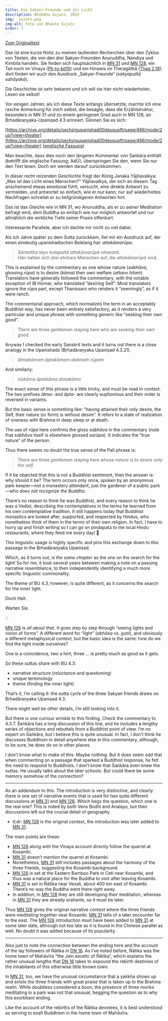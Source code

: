```yaml
---
title: Die Sakyer-Freunde und ihr Licht
description: Bhikkhu Sujato, 2023
img:  sujato.png
img-alt: Foto von Bhante Sujato
order: 7
---
```


[Zum Originaltext](https://discourse.suttacentral.net/t/the-sakyan-friends-and-their-light/30712)

Das ist eine kurze Notiz zu meinen laufenden Recherchen über den Zyklus von Texten, die von den drei Sakyer-Freunden Anuruddha, Nandiya und Kimbila handeln. Sie finden sich hauptsächlich in [MN 31](#/sutta/mn31/de/sabbamitta) und [MN 128](#/sutta/mn128/de/sabbamitta), ein Teil noch im Vinaya ([Pli-tv-kd10](https://suttacentral.net/pli-tv-kd10/de/maitrimurti-traetow?lang=de&reference=main&highlight=true#4)) und ein Hinweis im Theragāthā ([Thag 2.18](#/sutta/thag2.18/de/sabbamitta)); dort finden wir auch den Ausdruck „Sakyer-Freunde“ (*sakyaputtā sahāyakā*).

Die Geschichte ist sehr bekannt und ich will sie hier nicht wiederholen. Lesen sie selbst!

Vor einigen Jahren, als ich diese Texte anfangs übersetzte, machte ich eine rasche Anmerkung für mich selbst, die besagte, dass die Erzählstruktur, besonders in MN 31 und zu einem geringeren Grad auch in MN 128, an Bṛhadāraṇyaka-Upaniṣad 4.3 erinnert. Gönnen Sie es sich:

[https://archive.org/details/sechzigupanishad00deusuoft/page/466/mode/2up?view=theater](https://archive.org/details/sechzigupanishad00deusuoft/page/466/mode/2up?view=theater) ([englische Fassung](https://www.wisdomlib.org/hinduism/book/the-brihadaranyaka-upanishad/d/doc120049.html))

Man beachte, dass dies noch den längeren Kommentar von Śaṅkāra enthält (betrifft die englische Fassung; AdÜ); überspringen Sie den, wenn Sie nur den Text lesen. Doch wir werden darauf zurückkommen.

In dieser recht reizenden Geschichte fragt der König Janaka Yājñavalkya: „Was ist das Licht eines Menschen?“ Yājñavalkya, der sich an diesem Tag anscheinend etwas emotional fühlt, versucht, eine direkte Antwort zu vermeiden, und antwortet so einfach, wie er nur kann; nur auf wiederholtes Nachfragen schreitet er zu tiefgründigeren Antworten fort.

Das ist das Gleiche wie in MN 31, wo Anuruddha, als er zu seiner Meditation befragt wird, dem Buddha so einfach wie nur möglich antwortet und nur allmählich die wirkliche Tiefe seiner Praxis offenbart.

Interessante Parallele, aber ich dachte mir nicht zu viel dabei. 

Als ich Jahre später zu dem Sutta zurückkam, fiel mir ein Ausdruck auf, der einen eindeutig upanishadischen Beiklang hat: *attakāmarūpa*.

> *Santettha tayo kulaputtā attakāmarūpā viharanti.*  
> Hier halten sich drei ehrbare Menschen auf, die *attakāmarūpā* sind.

This is explained by the commentary as one whose nature (*sabhāva*, glossing *rūpa*) is to desire (*kāma*) their own welfare (*attano hitaṁ*). Translators have generally followed the commentary, with the notable exception of IB Horner, who translated “desiring Self”. Most translators ignore the *rūpa* part, except Thanissaro who renders it “seemingly”, as if it were ranch.

The commentarial approach, which normalizes the term in an acceptably Buddhist way, has never been entirely satisfactory, as it renders a very particular and unique phrase with something generic like “seeking their own good”.

> There are three gentlemen staying here who are *seeking their own good*.

Anyway I checked the early Sanskrit texts and it turns out there is a close analogy in the Upanishads (Bṛhadāraṇyaka Upaniṣad 4.3.21).

> *ātmakāmam āptakāmam akāmaṁ rūpaṁ*

And similarly:

> *niṣkāma āptakāma ātmakāmo*

The exact sense of this phrase is a little tricky, and must be read in context. The two prefixes *ātma-* and *āpta-* are clearly euphonious and their order is reversed in variants.

But the basic sense is something like: “having attained their only desire, the Self, their nature (or form) is without desire”. It refers to a state of realization of oneness with Brahma in deep sleep or at death.

The use of *rūpa* here confirms the gloss *sabhāva* in the commentary (note that *sabhāva* itself is elsewhere glossed *sarūpa*). It indicates the “true nature” of the person.

Thus there seems no doubt the true sense of the Pali phrase is:

> There are three gentlemen staying here whose *nature is to desire only the self.*

If it be objected that this is not a Buddhist sentiment, then the answer is: why should it be? The term occurs only once, spoken by an anonymous park keeper—not a monastery attendant, just the gardener of a public park—who *does not recognize the Buddha*.

There’s no reason to think he was Buddhist, and every reason to think he was a Vedist, describing the contemplatives in the terms he learned from his own contemplative tradition. It still happens today that Buddhist monastics are looked after, supported, and respected by Hindus, who nonetheless think of them in the terms of their own religion. In fact, I have to hurry up and finish writing so I can go on pindapata to me local Hindu restaurants, where they feed me every day! :pray:

This linguistic usage is highly specific and pins this exchange down to this passage in the Bṛhadāraṇyaka Upaniṣad.

Which, as it turns out, *is the same chapter* as the one on the search for the light! So for me, it took several years between making a note on a passing narrative resemblance, to then independently identifying a much more specific linguistic commonality.

The theme of BU 4.3, however, is quite different, as it concerns the search for the inner light.

Doch Halt.

Warten Sie.

💡

[MN 128](https://suttacentral.net/mn128/en/sujato) is *all about that*. It goes step by step through “seeing lights and vision of forms”. A different word for “light” (*obhāsa* vs. *jyoti*), and obviously a different metaphysical context, but the basic idea is the same: how do we find the light inside ourselves?

One is a coincidence, two a hint, three … is pretty much as good as it gets.

So these suttas share with BU 4.3:

* narrative structure (reluctance and questioning)
* unique terminology
* theme (finding the inner light)

That’s it, I’m calling it: the sutta cycle of the three Sakyan friends draws on Bṛhadāraṇyaka Upaniṣad 4.3.

There might well be other details, I’m still looking into it.

But there is one curious wrinkle to this finding. Check the commentary to 4.3.7. Śaṅkāra has a long discussion of this line, and he includes a lengthy series of objections and rebuttals from a Buddhist point of view. I’m no expert on Śaṅkāra, but I believe this is quite unusual. In fact, I don’t think he discusses Buddhism in detail anywhere else in this commentary, although, to be sure, he does do so in other places.

I don’t know what to make of this. Maybe nothing. But it does seem odd that when commenting on a passage that sparked a Buddhist response, he felt the need to respond to Buddhists. I don’t know that Śaṅkāra even knew the suttas. He usually talks about the later schools. But could there be some memory somehow of the connection?

---
As an addendum to this. The introduction is very distinctive, and clearly there is one set of narrative events that is used for two quite different discussions at [MN 31](https://suttacentral.net/mn31/en/sujato) and [MN 128](https://suttacentral.net/mn128/en/sujato). Which begs the question, which one is the real one? This is noted by both Vens Bodhi and Analayo, but their discussions left out the crucial detail of geography.

* tl;dr: [MN 128](https://suttacentral.net/mn128/en/sujato) is the original context, the introduction was later added to [MN 31](https://suttacentral.net/mn31/en/sujato).

The main points are these:

* [MN 128](https://suttacentral.net/mn128/en/sujato) along with the Vinaya account directly follow the quarrel at Kosambi.
* [MN 31](https://suttacentral.net/mn31/en/sujato) doesn’t mention the quarrel at Kosambi.
* Nonetheless, [MN 31](https://suttacentral.net/mn31/en/sujato) still includes passages about the harmony of the three friends, suggesting the Kosambi background.
* [MN 128](https://suttacentral.net/mn128/en/sujato) is set at the Eastern Bamboo Park in Ceti near Kosambi, and thus was a natural place for the Buddha to visit after leaving Kosambi.
* [MN 31](https://suttacentral.net/mn31/en/sujato) is set in Ñātika near Vesali, about 400 km east of Kosambi. There’s no way the Buddha went there right away.
* In addition, in [MN 128](https://suttacentral.net/mn128/en/sujato) they are still developing their meditation, whereas in [MN 31](https://suttacentral.net/mn31/en/sujato) they are already arahants, so it must be later.

Thus [MN 128](https://suttacentral.net/mn128/en/sujato) gives the original narrative context where the three friends were meditating together near Kosambi. [MN 31](https://suttacentral.net/mn31/en/sujato) tells of a later encounter far to the east. The [MN 128](https://suttacentral.net/mn128/en/sujato) introduction must have been added to [MN 31](https://suttacentral.net/mn31/en/sujato) at some later date, although not too late as it is found in the Chinese parallel as well. No doubt it was added because of its popularity.

---
Also just to note the connection between the ending here and the account of the lay followers of Ñātika in [DN 16](https://suttacentral.net/dn16/en/sujato). As I’ve noted before, Ñātika was the home town of Mahāvīra “the Jain ascetic of Ñātika”, which explains the rather unusual lengths that [DN 16](https://suttacentral.net/dn16/en/sujato) takes to expound the rebirth destinies of the inhabitants of this otherwise little known town.

In [MN 31](https://suttacentral.net/mn31/en/sujato), too, we have the unusual circumstance that a yakkha shows up and extols the three friends with great praise that is taken up to the Brahma realm. While doubtless considered a boon, the presence of three monks meditating in a park was not that unusual, begging the question as to why this exorbitant ending.

Like the account of the rebirths of the Ñātika devotees, it is best understood as serving to exalt Buddhism in the home town of Mahāvīra.



